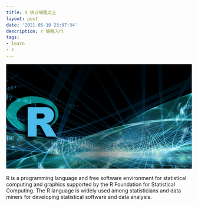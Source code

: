 ```yaml
---
title: R 统计编程之王
layout: post
date: '2021-05-10 23:07:34'
description: r 编程入门
tags:
- learn
- r
---
```


![r_code](/assets/img/R_programming.jpg)

R is a programming language and free software environment for statistical computing and graphics supported by the R Foundation for Statistical Computing. The R language is widely used among statisticians and data miners for developing statistical software and data analysis.
